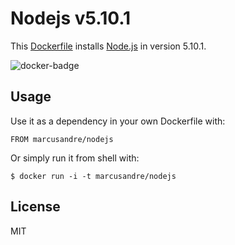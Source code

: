 
# Nodejs v5.10.1

  This [Dockerfile](http://docker.io/) installs [Node.js](http://nodejs.org/) in version 5.10.1.

  ![docker-badge](http://dockeri.co/image/marcusandre/nodejs)

## Usage

  Use it as a dependency in your own Dockerfile with:

    FROM marcusandre/nodejs

  Or simply run it from shell with:

    $ docker run -i -t marcusandre/nodejs

## License

  MIT
